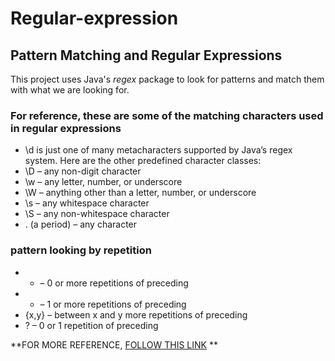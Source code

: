 # Regular-expression

## Pattern Matching and Regular Expressions
This project uses Java's _regex_ package to look for patterns and match them with what we are looking for. 

### For reference, these are some of the matching characters used in regular expressions
* \d is just one of many metacharacters supported by Java’s regex system. Here are the other predefined character classes:
* \D – any non-digit character
* \w – any letter, number, or underscore
* \W – anything other than a letter, number, or underscore 
* \s – any whitespace character
* \S – any non-whitespace character
* . (a period) – any character

### pattern looking by repetition 
* * – 0 or more repetitions of preceding
* + – 1 or more repetitions of preceding
* {x,y} – between x and y more repetitions of preceding 
* ? – 0 or 1 repetition of preceding

**FOR MORE REFERENCE, [FOLLOW THIS LINK](https://www.w3schools.com/java/java_regex.asp) **
